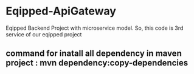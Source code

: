 # Eqipped-ApiGateway
Eqipped Backend Project with microservice model. So, this code is 3rd service of our eqipped project

command for inatall all dependency in maven project : mvn dependency:copy-dependencies
---------------------------------------------------
